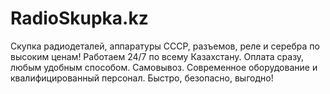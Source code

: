 # RadioSkupka.kz
Скупка радиодеталей, аппаратуры СССР, разъемов, реле и серебра по высоким ценам! Работаем 24/7 по всему Казахстану. Оплата сразу, любым удобным способом. Самовывоз. Современное оборудование и квалифицированный персонал. Быстро, безопасно, выгодно!
